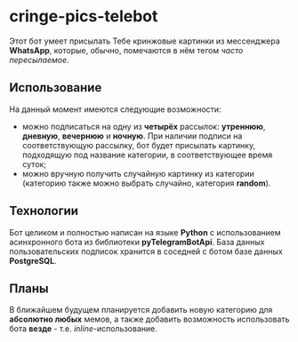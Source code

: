 # cringe-pics-telebot

Этот бот умеет присылать Тебе кринжовые картинки из мессенджера **WhatsApp**, которые, обычно, помечаются в нём тегом *часто пересылаемое*.

## Использование

На данный момент имеются следующие возможности:

- можно подписаться на одну из **четырёх** рассылок: **утреннюю**, **дневную**, **вечернюю** и **ночную**. При наличии подписи на соответствующую рассылку, бот будет присылать картинку, подходящую под название категории, в соответствующее время суток;
- можно вручную получить случайную картинку из категории (категорию также можно выбрать случайно, категория **random**).

## Технологии

Бот целиком и полностью написан на языке **Python** с использованием асинхронного бота из библиотеки **pyTelegramBotApi**. База данных пользовательских подписок хранится в соседней с ботом базе данных **PostgreSQL**.

## Планы

В ближайшем будущем планируется добавить новую категорию для **абсолютно любых** мемов, а также добавить возможность использовать бота **везде** - т.е. *inline*-использование.
